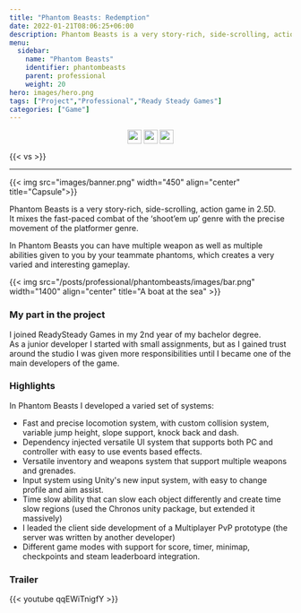 ```yaml
---
title: "Phantom Beasts: Redemption"
date: 2022-01-21T08:06:25+06:00
description: Phantom Beasts is a very story-rich, side-scrolling, action game in 2.5D.
menu:
  sidebar:
    name: "Phantom Beasts"
    identifier: phantombeasts
    parent: professional
    weight: 20
hero: images/hero.png
tags: ["Project","Professional","Ready Steady Games"]
categories: ["Game"]
---
```

<p style="text-align: center;">
<a href="https://www.phantombeasts.studio/"><img src="/external-link.svg" width="25" align="center"><a>                                     
<a href="https://www.facebook.com/PhantomBeasts"><img src="/facebook.svg" width="25" align="center"><a>                                       
<a href="https://store.steampowered.com/app/1483000/Phantom_Beasts__Redemption/"><img src="/steam.svg" width="25" align="center"><a>                                     
</p>

{{< vs >}}

---

{{< img src="images/banner.png" width="450" align="center" title="Capsule">}}

Phantom Beasts is a very story-rich, side-scrolling, action game in 2.5D.  
It mixes the fast-paced combat of the ‘shoot’em up’ genre with the precise movement of the platformer genre.

In Phantom Beasts you can have multiple weapon as well as multiple abilities given to you by your teammate phantoms, which creates a very varied and interesting gameplay.

{{< img src="/posts/professional/phantombeasts/images/bar.png" width="1400" align="center" title="A boat at the sea" >}}

### My part in the project

I joined ReadySteady Games in my 2nd year of my bachelor degree.  
As a junior developer I started with small assignments, but as I gained trust around the studio I was given more responsibilities until I became one of the main developers of the game.

### Highlights

In Phantom Beasts I developed a varied set of systems:
- Fast and precise locomotion system, with custom collision system, variable jump height, slope support, knock back and dash.
- Dependency injected versatile UI system that supports both PC and controller with easy to use events based effects.
- Versatile inventory and weapons system that support multiple weapons and grenades.
- Input system using Unity's new input system, with easy to change profile and aim assist.
- Time slow ability that can slow each object differently and create time slow regions (used the Chronos unity package, but extended it massively)
- I leaded the client side development of a Multiplayer PvP prototype (the server was written by another developer)
- Different game modes with support for score, timer, minimap, checkpoints and steam leaderboard integration.

### Trailer

{{< youtube qqEWiTnigfY >}}
